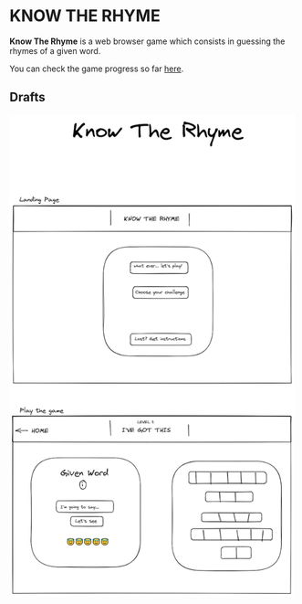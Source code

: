 # KNOW THE RHYME

<b>Know The Rhyme</b> is a web browser game which consists in guessing the rhymes of a given word.

You can check the game progress so far [here](https://know-the-rhyme.vercel.app/).

## Drafts

<img src="./public/draft.png" alt="Draft of how the game will be structured." style="width: 500px"/>
